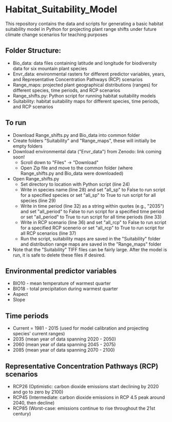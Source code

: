 # Habitat_Suitability_Model
This repository contains the data and scripts for generating a basic habitat suitability model in Python for projecting plant range shifts under future climate change scenarios for teaching purposes

## Folder Structure:
* Bio_data: data files containing latitude and longitude for biodiversity data for six mountain plant species
* Envr_data: environmental rasters for different predictor variables, years, and Representative Concentration Pathways (RCP) scenarios
* Range_maps: projected plant geographical distributions (ranges) for different species, time periods, and RCP scenarios
* Range_shifts.py: Python script for running habitat suitability models
* Suitability: habitat suitability maps for different species, time periods, and RCP scenarios

## To run
* Download Range_shifts.py and Bio_data into common folder
* Create folders "Suitability" and "Range_maps", these will initially be empty folders
* Download environmental data ("Envr_data") from Zenodo: link coming soon!
  * Scroll down to "Files" -> "Download"
  * Open Zip file and move to the common folder (where Range_shifts.py and Bio_data were downloaded)
* Open Range_shifts.py
  * Set directory to location with Python script (line 24)
  * Write in species name (line 28) and set "all_sp" to False to run script for a specified species or set "all_sp" to True to run script for all species (line 29)
  * Write in time period (line 32) as a string within quotes (e.g., "2035") and set "all_period" to False to run script for a specified time period or set "all_period" to True to run script for all time periods (line 33)
  * Write in RCP scenario (line 36) and set "all_rcp" to False to run script for a specified RCP scenerio or set "all_rcp" to True to run script for all RCP scenarios (line 37)
  * Run the script, suitability maps are saved in the "Suitability" folder and distribution range maps are saved in the "Range_maps" folder
* Note that the "Suitability" TIFF files can be fairly large. After the model is run, it is safe to delete these files if desired.

## Environmental predictor variables
* BIO10 - mean temperature of warmest quarter
* BIO18 - total precipitation during warmest quarter
* Aspect
* Slope

## Time periods
* Current = 1981 - 2015 (used for model calibration and projecting species' current ranges)
* 2035 (mean year of data spanning 2020 - 2050)
* 2060 (mean year of data spanning 2045 - 2075)
* 2085 (mean year of data spanning 2070 - 2100)

## Representative Concentration Pathways (RCP) scenarios
* RCP26 (Optimistic: carbon dioxide emissions start declining by 2020 and go to zero by 2100)
* RCP45 (Intermediate: carbon dioxide emissions in RCP 4.5 peak around 2040, then decline)
* RCP85 (Worst-case: emissions continue to rise throughout the 21st century)

